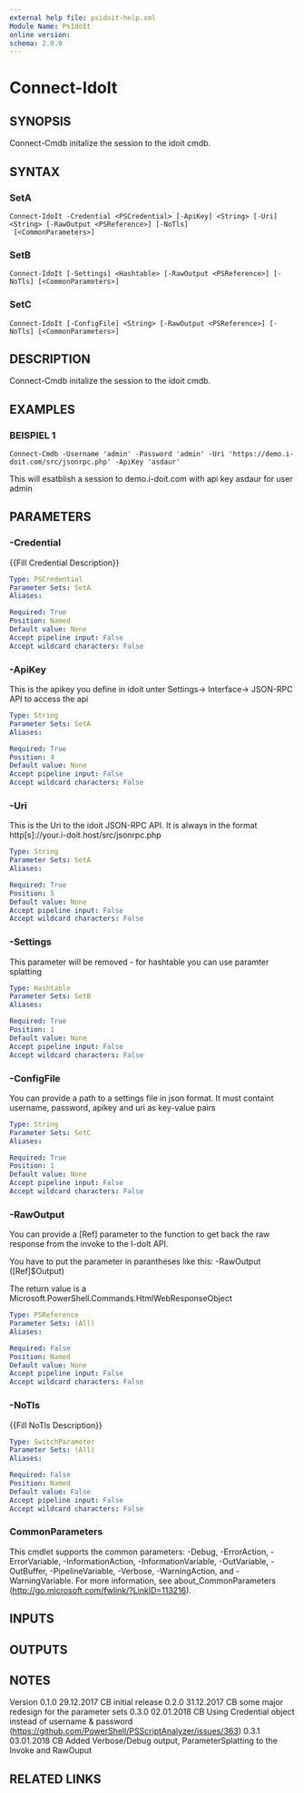 ```yaml
---
external help file: psidoit-help.xml
Module Name: PsIdoIt
online version:
schema: 2.0.0
---
```


# Connect-IdoIt

## SYNOPSIS
Connect-Cmdb initalize the session to the idoit cmdb.

## SYNTAX

### SetA
```
Connect-IdoIt -Credential <PSCredential> [-ApiKey] <String> [-Uri] <String> [-RawOutput <PSReference>] [-NoTls]
 [<CommonParameters>]
```

### SetB
```
Connect-IdoIt [-Settings] <Hashtable> [-RawOutput <PSReference>] [-NoTls] [<CommonParameters>]
```

### SetC
```
Connect-IdoIt [-ConfigFile] <String> [-RawOutput <PSReference>] [-NoTls] [<CommonParameters>]
```

## DESCRIPTION
Connect-Cmdb initalize the session to the idoit cmdb.

## EXAMPLES

### BEISPIEL 1
```
Connect-Cmdb -Username 'admin' -Password 'admin' -Uri 'https://demo.i-doit.com/src/jsonrpc.php' -ApiKey 'asdaur'
```

This will esatblish a session to demo.i-doit.com with api key asdaur for user admin

## PARAMETERS

### -Credential
{{Fill Credential Description}}

```yaml
Type: PSCredential
Parameter Sets: SetA
Aliases:

Required: True
Position: Named
Default value: None
Accept pipeline input: False
Accept wildcard characters: False
```

### -ApiKey
This is the apikey you define in idoit unter Settings-\> Interface-\> JSON-RPC API to access the api

```yaml
Type: String
Parameter Sets: SetA
Aliases:

Required: True
Position: 4
Default value: None
Accept pipeline input: False
Accept wildcard characters: False
```

### -Uri
This is the Uri to the idoit JSON-RPC API.
It is always in the format http\[s\]://your.i-doit.host/src/jsonrpc.php

```yaml
Type: String
Parameter Sets: SetA
Aliases:

Required: True
Position: 5
Default value: None
Accept pipeline input: False
Accept wildcard characters: False
```

### -Settings
This parameter will be removed - for hashtable you can use paramter splatting

```yaml
Type: Hashtable
Parameter Sets: SetB
Aliases:

Required: True
Position: 1
Default value: None
Accept pipeline input: False
Accept wildcard characters: False
```

### -ConfigFile
You can provide a path to a settings file in json format.
It must containt username, password, apikey and
uri as key-value pairs

```yaml
Type: String
Parameter Sets: SetC
Aliases:

Required: True
Position: 1
Default value: None
Accept pipeline input: False
Accept wildcard characters: False
```

### -RawOutput
You can provide a \[Ref\] parameter to the function to get back the raw response from the invoke to the I-doIt API.

You have to put the parameter in parantheses like this:
-RawOutput (\[Ref\]$Output)

The return value is a Microsoft.PowerShell.Commands.HtmlWebResponseObject

```yaml
Type: PSReference
Parameter Sets: (All)
Aliases:

Required: False
Position: Named
Default value: None
Accept pipeline input: False
Accept wildcard characters: False
```

### -NoTls
{{Fill NoTls Description}}

```yaml
Type: SwitchParameter
Parameter Sets: (All)
Aliases:

Required: False
Position: Named
Default value: False
Accept pipeline input: False
Accept wildcard characters: False
```

### CommonParameters
This cmdlet supports the common parameters: -Debug, -ErrorAction, -ErrorVariable, -InformationAction, -InformationVariable, -OutVariable, -OutBuffer, -PipelineVariable, -Verbose, -WarningAction, and -WarningVariable.
For more information, see about_CommonParameters (http://go.microsoft.com/fwlink/?LinkID=113216).

## INPUTS

## OUTPUTS

## NOTES
Version
0.1.0   29.12.2017  CB  initial release
0.2.0   31.12.2017  CB  some major redesign for the parameter sets
0.3.0   02.01.2018  CB  Using Credential object instead of username & password (https://github.com/PowerShell/PSScriptAnalyzer/issues/363)
0.3.1   03.01.2018  CB  Added Verbose/Debug output, ParameterSplatting to the Invoke and RawOuput

## RELATED LINKS
